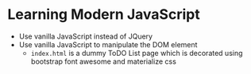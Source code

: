 # Learning Modern JavaScript

- Use vanilla JavaScript instead of JQuery
- Use vanilla JavaScript to manipulate the DOM element
    - `index.html` is a dummy ToDO List page which is decorated using bootstrap font awesome and materialize css